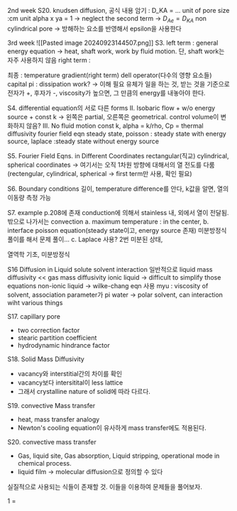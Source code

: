 2nd week
S20. knudsen diffusion, 공식 내용 암기 : D_KA = ... unit of pore size :cm unit
alpha x ya = 1 -> neglect the second term -> $D_{Ae}=D_{KA}$
non cylindrical pore -> 방해하는 요소를 반영해서  epsilon을 사용한다

3rd week
![[Pasted image 20240923144507.png]]
S3. left term : general energy equation -> heat, shaft work, work by fluid motion. 단, shaft work는 자주 사용하지 않음
right term : 

최종 : temperature gradient(right term)
dell operator(다수의 영향 요소들)
capital pi : dissipation work? -> 이해 필요
유체가 일을 하는 것, 받는 것을 기준으로 전자가 +, 후자가 -, viscosity가 높으면, 그 만큼의 energy를 내놓아야 한다.

S4. differential equation의 서로 다른 forms
II. Isobaric flow + w/o energy source + const k -> 왼쪽은 partial, 오른쪽은 geometrical. control volume이 변화하지 않음?
III. No fluid motion
const k, alpha = k/rho, Cp = thermal diffusivity
fourier field eqn
steady state, poisson : steady state with energy source, laplace :steady state without energy source

S5. Fourier Field Eqns. in Different Coordinates
rectangular(직교) cylindrical, spherical coordinates
-> 여기서는 오직 1차원 방향에 대해서의 열 전도를 다룸(rectengular, cylindrical, spherical -> first term만 사용, 확인 필요)

S6. Boundary conditions
길이, temperature difference를 안다, k값을 알면, 열의 이동량 측정 가능

S7. example p.208에 존재
conduction에 의해서 stainless 내, 외에서 열이 전달됨. 밖으로 나가서는 convection
a. maximum temperature : in the center, 
b. interface
poisson equation(steady state이고, energy source 존재)
미분방정식 풀이를 해서 문제 풀이...
c. 
Laplace 사용? 
2번 미분된 상태, 

열역학 기초, 미분방정식

S16 Diffusion in Liquid
solute solvent interaction 
일반적으로 liquid mass diffusivity << gas mass diffusivity
ionic liquid -> difficult to simplify those equations
non-ionic liquid -> wilke-chang eqn 사용
myu : viscosity of solvent, association parameter가 pi
water -> polar solvent, can interaction wiht various things

S17. capillary pore
- two correction factor 
- stearic partition coefficient
- hydrodynamic hindrance factor

S18. Solid Mass Diffusivity
- vacancy와 interstitial간의 차이를 확인
- vacancy보다 intersitital이 less lattice
- 그래서 crystalline nature of solid에 따라 다르다.

S19. convective Mass transfer
- heat, mass transfer analogy
- Newton's cooling equation이 유사하게 mass transfer에도 적용된다.

S20. convective mass transfer
- Gas, liquid site, Gas absorption, Liquid stripping, operational mode in chemical process.
- liquid film -> molecular diffusion으로 정의할 수 있다

실질적으로 사용되는 식들이 존재할 것. 이들을 이용하여 문제들을 풀어보자.

1 = 

